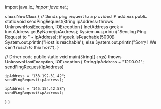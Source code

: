 
 
import java.io.*;
import java.net.*;
  
class NewClass
{
  // Sends ping request to a provided IP address
  public static void sendPingRequest(String ipAddress)
              throws UnknownHostException, IOException
  {
    InetAddress geek = InetAddress.getByName(ipAddress);
    System.out.println("Sending Ping Request to " + ipAddress);
    if (geek.isReachable(5000))
      System.out.println("Host is reachable");
    else
      System.out.println("Sorry ! We can't reach to this host");
  }
  
  // Driver code
  public static void main(String[] args)
          throws UnknownHostException, IOException
  {
    String ipAddress = "127.0.0.1";
    sendPingRequest(ipAddress);
  
    ipAddress = "133.192.31.42";
    sendPingRequest(ipAddress);
  
    ipAddress = "145.154.42.58";
    sendPingRequest(ipAddress);
  }
}
